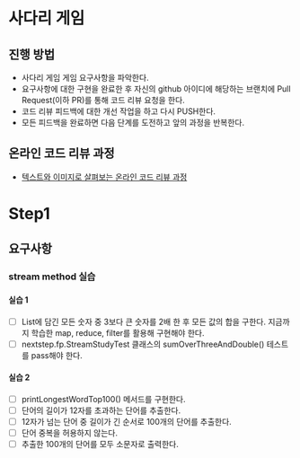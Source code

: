 # 사다리 게임
## 진행 방법
* 사다리 게임 게임 요구사항을 파악한다.
* 요구사항에 대한 구현을 완료한 후 자신의 github 아이디에 해당하는 브랜치에 Pull Request(이하 PR)를 통해 코드 리뷰 요청을 한다.
* 코드 리뷰 피드백에 대한 개선 작업을 하고 다시 PUSH한다.
* 모든 피드백을 완료하면 다음 단계를 도전하고 앞의 과정을 반복한다.

## 온라인 코드 리뷰 과정
* [텍스트와 이미지로 살펴보는 온라인 코드 리뷰 과정](https://github.com/nextstep-step/nextstep-docs/tree/master/codereview)

# Step1

## 요구사항

### stream method 실습
#### 실습 1
- [ ] List에 담긴 모든 숫자 중 3보다 큰 숫자를 2배 한 후 모든 값의 합을 구한다. 지금까지 학습한 map, reduce, filter를 활용해 구현해야 한다.
- [ ] nextstep.fp.StreamStudyTest 클래스의 sumOverThreeAndDouble() 테스트를 pass해야 한다.

#### 실습 2
- [  ] printLongestWordTop100() 메서드를 구현한다.
- [  ] 단어의 길이가 12자를 초과하는 단어를 추출한다.
- [  ] 12자가 넘는 단어 중 길이가 긴 순서로 100개의 단어를 추출한다.
- [  ] 단어 중복을 허용하지 않는다.
- [ ] 추출한 100개의 단어를 모두 소문자로 출력한다.
